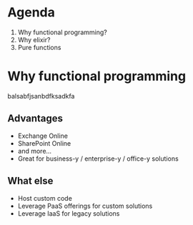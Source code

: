 Agenda
========
1. Why functional programming?
2. Why elixir?
3. Pure functions



Why functional programming
=====================================
balsabfjsanbdfksadkfa


Advantages
----------
- Exchange Online
- SharePoint Online
- and more...
- Great for business-y / enterprise-y / office-y solutions


What else
---------
- Host custom code
- Leverage PaaS offerings for custom solutions
- Leverage IaaS for legacy solutions
